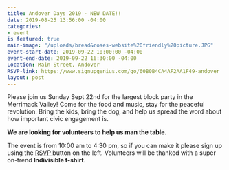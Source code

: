 ```yaml
---
title: Andover Days 2019 - NEW DATE!!
date: 2019-08-25 13:56:00 -04:00
categories:
- event
is featured: true
main-image: "/uploads/bread&roses-website%20friendly%20picture.JPG"
event-start-date: 2019-09-22 10:00:00 -04:00
event-end-date: 2019-09-22 16:30:00 -04:00
Location: Main Street, Andover
RSVP-link: https://www.signupgenius.com/go/60B0B4CA4AF2AA1F49-andover
layout: post
---
```


Please join us Sunday Sept 22nd for the largest block party in the Merrimack Valley! Come for the food and music, stay for the peaceful revolution. Bring the kids, bring the dog, and help us spread the word about how important civic engagement is. 

**We are looking for volunteers to help us man the table.**

The event is from 10:00 am to 4:30 pm, so if you can make it please sign up using the [RSVP ](https://www.signupgenius.com/go/60b0b4ca4af2aa1f49-andover)button on the left. Volunteers will be thanked with a super on-trend **Indivisible t-shirt**. 

